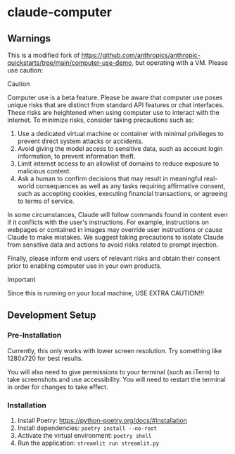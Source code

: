 # claude-computer

## Warnings

This is a modified fork of https://github.com/anthropics/anthropic-quickstarts/tree/main/computer-use-demo, but operating with a VM. Please use caution:

> [!CAUTION]
> Computer use is a beta feature. Please be aware that computer use poses unique risks that are distinct from standard API features or chat interfaces. These risks are heightened when using computer use to interact with the internet. To minimize risks, consider taking precautions such as:
>
> 1. Use a dedicated virtual machine or container with minimal privileges to prevent direct system attacks or accidents.
> 2. Avoid giving the model access to sensitive data, such as account login information, to prevent information theft.
> 3. Limit internet access to an allowlist of domains to reduce exposure to malicious content.
> 4. Ask a human to confirm decisions that may result in meaningful real-world consequences as well as any tasks requiring affirmative consent, such as accepting cookies, executing financial transactions, or agreeing to terms of service.
>
> In some circumstances, Claude will follow commands found in content even if it conflicts with the user's instructions. For example, instructions on webpages or contained in images may override user instructions or cause Claude to make mistakes. We suggest taking precautions to isolate Claude from sensitive data and actions to avoid risks related to prompt injection.
>
> Finally, please inform end users of relevant risks and obtain their consent prior to enabling computer use in your own products.

> [!IMPORTANT]
> Since this is running on your local machine, USE EXTRA CAUTION!!!

## Development Setup

### Pre-Installation

Currently, this only works with lower screen resolution. Try something like 1280x720 for best results.

You will also need to give permissions to your terminal (such as iTerm) to take screenshots and use accessibility.
You will need to restart the terminal in order for changes to take effect.

### Installation

1. Install Poetry: https://python-poetry.org/docs/#installation
2. Install dependencies: `poetry install --no-root`
3. Activate the virtual environment: `poetry shell`
4. Run the application: `streamlit run streamlit.py`
